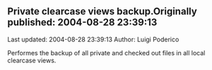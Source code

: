 ## Private clearcase  views backup.Originally published: 2004-08-28 23:39:13 
Last updated: 2004-08-28 23:39:13 
Author: Luigi Poderico 
 
Performes the backup of all private and checked out files in all local clearcase views.
